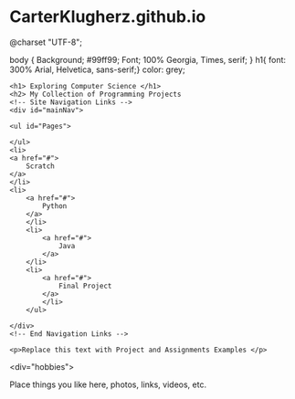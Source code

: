 # CarterKlugherz.github.io
@charset "UTF-8";

body { 
			Background; #99ff99;
			Font; 100% Georgia, Times, serif;
			}
			h1{ font: 300% Arial, Helvetica, sans-serif;}
		color: grey; 
	</head>

<body>

<!-- Page Content Wrapper --> 
<div id="wrapper">

<!-- Page Header - Logos, Titles, Links -->
<div id="mainHeader">

	<h1> Exploring Computer Science </h1>
	<h2> My Collection of Programming Projects
	<!-- Site Navigation Links -->
	<div id="mainNav">
	
	<ul id="Pages">
	
	</ul>
	<li>
	<a href="#">
		Scratch 
	</a>
	</li>
	<li>
		<a href="#"> 
			Python
		</a>
		</li>
		<li>
			<a href="#"> 
				Java 
			</a>
		</li>
		<li>
			<a href="#"> 
				Final Project 
			</a> 
			</li>
		</ul>
		
	</div> 
	<!-- End Navigation Links -->
	
</div>
<!-- end header --> 

<!-- Sexction Content - Projects and assignments --> 
<div id="content">

	<p>Replace this text with Project and Assignments Examples </p>
	
	
</div>
<!-- end content -->

<!-- Asside content - HObbies and interests -->
<div="hobbies"> 
	<p> Place things you like here, photos, links, videos, etc. </p> 
	
</div>
<!-- End asside content--> 

</body>

</html>
